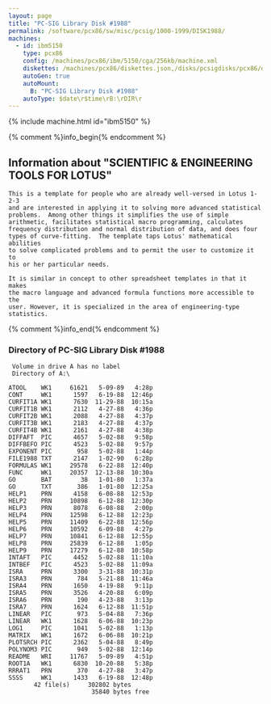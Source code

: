 ```yaml
---
layout: page
title: "PC-SIG Library Disk #1988"
permalink: /software/pcx86/sw/misc/pcsig/1000-1999/DISK1988/
machines:
  - id: ibm5150
    type: pcx86
    config: /machines/pcx86/ibm/5150/cga/256kb/machine.xml
    diskettes: /machines/pcx86/diskettes.json,/disks/pcsigdisks/pcx86/diskettes.json
    autoGen: true
    autoMount:
      B: "PC-SIG Library Disk #1988"
    autoType: $date\r$time\rB:\rDIR\r
---
```


{% include machine.html id="ibm5150" %}

{% comment %}info_begin{% endcomment %}

## Information about "SCIENTIFIC & ENGINEERING TOOLS FOR LOTUS"

    This is a template for people who are already well-versed in Lotus 1-2-3
    and are interested in applying it to solving more advanced statistical
    problems.  Among other things it simplifies the use of simple
    arithmetic, facilitates statistical macro programming, calculates
    frequency distribution and normal distribution of data, and does four
    types of curve-fitting.  The template taps Lotus' mathematical abilities
    to solve complicated problems and to permit the user to customize it to
    his or her particular needs.
    
    It is similar in concept to other spreadsheet templates in that it makes
    the macro language and advanced formula functions more accessible to the
    user. However, it is specialized in the area of engineering-type
    statistics.
{% comment %}info_end{% endcomment %}


### Directory of PC-SIG Library Disk #1988

     Volume in drive A has no label
     Directory of A:\

    ATOOL    WK1     61621   5-09-89   4:28p
    CONT     WK1      1597   6-19-88  12:46p
    CURFIT1A WK1      7630  11-29-88  10:15a
    CURFIT1B WK1      2112   4-27-88   4:36p
    CURFIT2B WK1      2088   4-27-88   4:37p
    CURFIT3B WK1      2183   4-27-88   4:37p
    CURFIT4B WK1      2161   4-27-88   4:38p
    DIFFAFT  PIC      4657   5-02-88   9:58p
    DIFFBEFO PIC      4523   5-02-88   9:57p
    EXPONENT PIC       958   5-02-88   1:44p
    FILE1988 TXT      2147   1-02-90   6:28p
    FORMULAS WK1     29578   6-22-88  12:40p
    FUNC     WK1     20357  12-13-88  10:30a
    GO       BAT        38   1-01-80   1:37a
    GO       TXT       386   1-01-80  12:25a
    HELP1    PRN      4158   6-08-88  12:53p
    HELP2    PRN     10898   6-12-88  12:30p
    HELP3    PRN      8078   6-08-88   2:00p
    HELP4    PRN     12598   6-12-88  12:23p
    HELP5    PRN     11409   6-22-88  12:56p
    HELP6    PRN     10592   6-09-88   4:27p
    HELP7    PRN     10841   6-12-88  12:55p
    HELP8    PRN     25839   6-12-88   1:05p
    HELP9    PRN     17279   6-12-88  10:58p
    INTAFT   PIC      4452   5-02-88  11:10a
    INTBEF   PIC      4523   5-02-88  11:09a
    ISRA     PRN      3300   3-31-88  10:31p
    ISRA3    PRN       784   5-21-88  11:46a
    ISRA4    PRN      1650   4-19-88   9:11p
    ISRA5    PRN      3526   4-20-88   6:09p
    ISRA6    PRN       190   4-23-88   3:13p
    ISRA7    PRN      1624   6-12-88  11:51p
    LINEAR   PIC       973   5-04-88   7:36p
    LINEAR   WK1      1628   6-06-88  10:23p
    LOG1     PIC      1041   5-02-88   1:13p
    MATRIX   WK1      1672   6-06-88  10:21p
    PLOTSRCH PIC      2362   5-04-88   8:49p
    POLYNOM3 PIC       949   5-02-88  12:14p
    README   WRI     11767   5-09-89   4:51p
    ROOT1A   WK1      6830  10-20-88   5:38p
    RRRAT1   PRN       370   4-27-88   3:47p
    SSSS     WK1      1433   6-19-88  12:48p
           42 file(s)     302802 bytes
                           35840 bytes free
